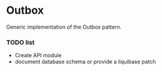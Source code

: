 # Outbox

Generic implementation of the Outbox pattern.

### TODO list

- Create API module
- document database schema or provide a liquibase patch
